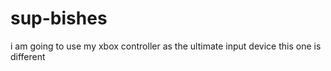 # sup-bishes
i am going to use my xbox controller as the ultimate input device
this one is different
